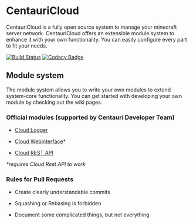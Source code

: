 # CentauriCloud
CentauriCloud is a fully open source system to manage your minecraft server network. CentauriCloud offers an extensible module system to enhance it with your own functionality. You can easily configure every part to fit your needs.

[![Build Status](https://jenkins.centauricloud.net/job/centauri-cloud-master/badge/icon)](https://jenkins.centauricloud.net/job/centauri-cloud-master/) [![Codacy Badge](https://api.codacy.com/project/badge/Grade/9bc96e3fc4ac411eb719e1e5c813eacc)](https://www.codacy.com/app/joel.sauvain/CentauriCloud?utm_source=github.com&amp;utm_medium=referral&amp;utm_content=CentauriCloud/CentauriCloud&amp;utm_campaign=Badge_Grade)

## Module system
The module system allows you to write your own modules to extend system-core functionality. You can get started with developing your own module by checking out the wiki pages. 

### Official modules (supported by Centauri Developer Team)

* [Cloud Logger](https://github.com/CentauriCloud/Centauri-Logger)

* [Cloud Webinterface](https://github.com/CentauriCloud/Centauri-WebPanel)*

* [Cloud REST API](https://github.com/CentauriCloud/Centauri-RestAPI)

_*requires Cloud Rest API to work_

### Rules for Pull Requests

* Create clearly understandable commits

* Squashing or Rebasing is forbidden

* Document some complicated things, but not everything 
